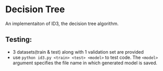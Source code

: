 # Decision Tree
An implementaiton of ID3, the decision tree algorithm.

## Testing:
 - 3 datasets(train & test) along with 1 validation set are provided
 - use `python id3.py <train> <test> <model>` to test code. The `<model>` argument specifies the file name in which generated model is saved.
